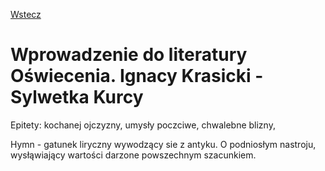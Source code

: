 [Wstecz](../polski.md)

# Wprowadzenie do literatury Oświecenia. Ignacy Krasicki - Sylwetka Kurcy

Epitety: kochanej ojczyzny, umysły poczciwe, chwalebne blizny,

Hymn - gatunek liryczny wywodzący sie z antyku. O podniosłym nastroju, wysłąwiający wartości darzone powszechnym szacunkiem.
